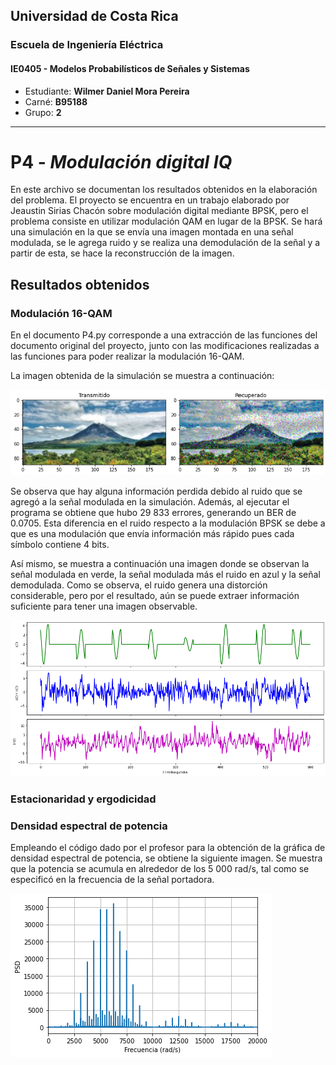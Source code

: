 ## Universidad de Costa Rica
### Escuela de Ingeniería Eléctrica
#### IE0405 - Modelos Probabilísticos de Señales y Sistemas


* Estudiante: **Wilmer Daniel Mora Pereira**
* Carné: **B95188**
* Grupo: **2**

---
# P4 - *Modulación digital IQ*

En este archivo se documentan los resultados obtenidos en la elaboración del problema.
El proyecto se encuentra en un trabajo elaborado por Jeaustin Sirias Chacón sobre
modulación digital mediante BPSK, pero el problema consiste en utilizar modulación
QAM en lugar de la BPSK. Se hará una simulación en la que se envía una imagen
montada en una señal modulada, se le agrega ruido y se realiza una demodulación de la
señal y a partir de esta, se hace la reconstrucción de la imagen.

## Resultados obtenidos
### Modulación 16-QAM

En el documento P4.py corresponde a una extracción de las funciones del documento
original del proyecto, junto con las modificaciones realizadas a las funciones para
poder realizar la modulación 16-QAM.

La imagen obtenida de la simulación se muestra a continuación:

![Imagen no se encuentra](https://github.com/wilmermora1/Proyecto4/blob/main/comparacion_imagenes.png)

Se observa que hay alguna información perdida debido al ruido que se agregó a la señal
modulada en la simulación. Además, al ejecutar el programa se obtiene que hubo 29 833 errores,
generando un BER de 0.0705. Esta diferencia en el ruido respecto a la modulación BPSK se debe a
que es una modulación que envía información más rápido pues cada símbolo contiene 4 bits.

Así mismo, se muestra a continuación una imagen donde se observan la señal modulada en verde, 
la señal modulada más el ruido en azul y la señal demodulada. Como se observa, el ruido genera una 
distorción considerable, pero por el resultado, aún se puede extraer información suficiente
para tener una imagen observable.

![Imagen no se encuentra](https://github.com/wilmermora1/Proyecto4/blob/main/graficas.png)

### Estacionaridad y ergodicidad



### Densidad espectral de potencia

Empleando el código dado por el profesor para la obtención de la gráfica de densidad espectral
de potencia, se obtiene la siguiente imagen. Se muestra que la potencia se 
acumula en alrededor de los 5 000 rad/s, tal como se especificó en la frecuencia de la señal 
portadora.

![Imagen no se encuentra](https://github.com/wilmermora1/Proyecto4/blob/main/psd.png)

